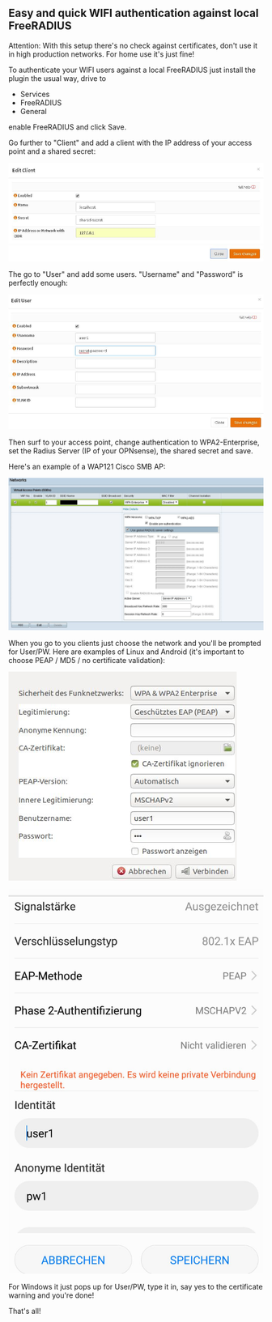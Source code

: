 ## Easy and quick WIFI authentication against local FreeRADIUS

Attention: With this setup there's no check against certificates, don't use it in high production networks.
For home use it's just fine!

To authenticate your WIFI users against a local FreeRADIUS just install the plugin the usual way, drive to 

- Services
- FreeRADIUS
- General
 
enable FreeRADIUS and click Save.

Go further to "Client" and add a client with the IP address of your access point and a shared secret:

![client](/pictures/opn_freeradius_client1.jpg)

The go to "User" and add some users. "Username" and "Password" is perfectly enough:

![user](/pictures/opn_freeradius_user1.jpg)

Then surf to your access point, change authentication to WPA2-Enterprise, set the Radius Server (IP of your OPNsense), the shared secret and save.

Here's an example of a WAP121 Cisco SMB AP:

![WAP121](/pictures/opn_freeradius_wap121.jpg)

When you go to you clients just choose the network and you'll be prompted for User/PW. 
Here are examples of Linux and Android (it's important to choose PEAP / MD5 / no certificate validation):

![Linux](/pictures/opn_freeradius_linux.jpg)

![Android](/pictures/opn_freeradius_android.jpg)


For Windows it just pops up for User/PW, type it in, say yes to the certificate warning and you're done!


That's all!
